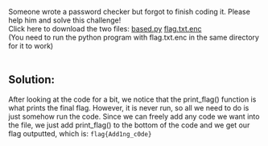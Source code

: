 Someone wrote a password checker but forgot to finish coding it. Please help him and solve this challenge! <br>
Click here to download the two files: <a href="fixed.py" download>based.py</a> <a href="flag.txt.enc" download>flag.txt.enc</a> <br>
(You need to run the python program with flag.txt.enc in the same directory for it to work)
<br><br>
## Solution:
After looking at the code for a bit, we notice that the print_flag() function is what prints the final flag. However, it is never run, so all we need to do is just somehow run the code. Since we can freely add any code we want into the file, we just add print_flag() to the bottom of the code and we get our flag outputted, which is: `flag{Add1ng_c0de}`

